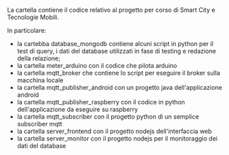 La cartella contiene il codice relativo al progetto per corso di Smart City e Tecnologie Mobili.

In particolare:
- la cartebba database_mongodb contiene alcuni script in python per il test di query, i dati del database utilizzati in fase di testing e redazione della relazione;
- la cartella meter_arduino con il codice che pilota arduino
- la cartella mqtt_broker che contiene lo script per eseguire il broker sulla macchina locale
- la cartella mqtt_publisher_android con un progetto java dell'applicazione android
- la cartella mqtt_publisher_raspberry con il codice in python dell'applicazione da eseguire su raspberry
- la cartella mqtt_subscriber con il progetto python di un semplice subscriber mqtt
- la cartella server_frontend con il progetto nodejs dell'interfaccia web
- la cartella server_monitor con il progetto nodejs per il monitoraggio dei dati del database

